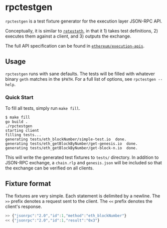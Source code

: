 # rpctestgen

`rpctestgen` is a test fixture generator for the execution layer JSON-RPC API. 

Conceptually, it is similar to [`retesteth`][retesteth], in that it 1) takes
test definitions, 2) executes them against a client, and 3) outputs the
exchange.

The full API specification can be found in
[`ethereum/execution-apis`][execution-apis].

## Usage

`rpctestgen` runs with sane defaults. The tests will be filled with whatever
binary `geth` matches in the `$PATH`. For a full list of options, see
`rpctestgen --help`.

### Quick Start

To fill all tests, simply run `make fill`.

```console
$ make fill
go build .
./rpctestgen
starting client
filling tests...
generating tests/eth_blockNumber/simple-test.io  done.
generating tests/eth_getBlockByNumber/get-genesis.io  done.
generating tests/eth_getBlockByNumber/get-block-n.io  done.
```

This will write the generated test fixtures to `tests/` directory. In addition
to JSON-RPC exchange, a `chain.rlp` and `genesis.json` will be included so that
the exchange can be verified on all clients.

## Fixture format

The fixtures are very simple. Each statement is delimited by a newline. The
`>>` prefix denotes a request sent to the client. The `<<` prefix denotes the
client's response.

```js
>> {"jsonrpc":"2.0","id":1,"method":"eth_blockNumber"}
<< {"jsonrpc":"2.0","id":1,"result":"0x3"}
```

[retesteth]: https://github.com/ethereum/retesteth
[execution-apis]: https://github.com/ethereum/execution-apis
